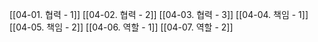 [[04-01. 협력 - 1]]
[[04-02. 협력 - 2]]
[[04-03. 협력 - 3]]
[[04-04. 책임 - 1]]
[[04-05. 책임 - 2]]
[[04-06. 역할 - 1]]
[[04-07. 역할 - 2]]